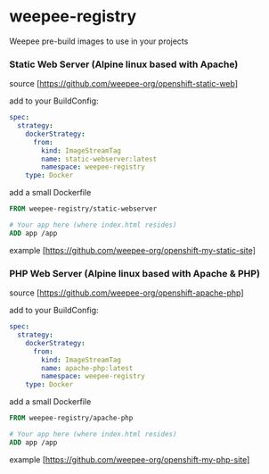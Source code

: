 # weepee-registry

Weepee pre-build images to use in your projects

### Static Web Server (Alpine linux based with Apache)
source [https://github.com/weepee-org/openshift-static-web]

add to your BuildConfig:
```yaml
spec:
  strategy:
    dockerStrategy:
      from:
        kind: ImageStreamTag
        name: static-webserver:latest
        namespace: weepee-registry
    type: Docker
```
add a small Dockerfile
```dockerfile
FROM weepee-registry/static-webserver

# Your app here (where index.html resides)
ADD app /app
```
example
[https://github.com/weepee-org/openshift-my-static-site]

### PHP Web Server (Alpine linux based with Apache & PHP)
source [https://github.com/weepee-org/openshift-apache-php]

add to your BuildConfig:
```yaml
spec:
  strategy:
    dockerStrategy:
      from:
        kind: ImageStreamTag
        name: apache-php:latest
        namespace: weepee-registry
    type: Docker
```
add a small Dockerfile
```dockerfile
FROM weepee-registry/apache-php

# Your app here (where index.html resides)
ADD app /app
```
example
[https://github.com/weepee-org/openshift-my-php-site]
